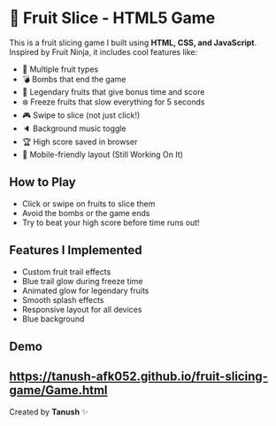 # 🍓 Fruit Slice - HTML5 Game

This is a fruit slicing game I built using **HTML, CSS, and JavaScript**. Inspired by Fruit Ninja, it includes cool features like:

- 🥭 Multiple fruit types
- 💣 Bombs that end the game
- 🧺 Legendary fruits that give bonus time and score
- ❄️ Freeze fruits that slow everything for 5 seconds
- 🎮 Swipe to slice (not just click!)
- 🔈 Background music toggle
- 🏆 High score saved in browser
- 📱 Mobile-friendly layout (Still Working On It)

## How to Play

- Click or swipe on fruits to slice them
- Avoid the bombs or the game ends
- Try to beat your high score before time runs out!

## Features I Implemented

- Custom fruit trail effects
- Blue trail glow during freeze time
- Animated glow for legendary fruits
- Smooth splash effects
- Responsive layout for all devices
- Blue background

## Demo

https://tanush-afk052.github.io/fruit-slicing-game/Game.html
---

Created by **Tanush** ✨  
